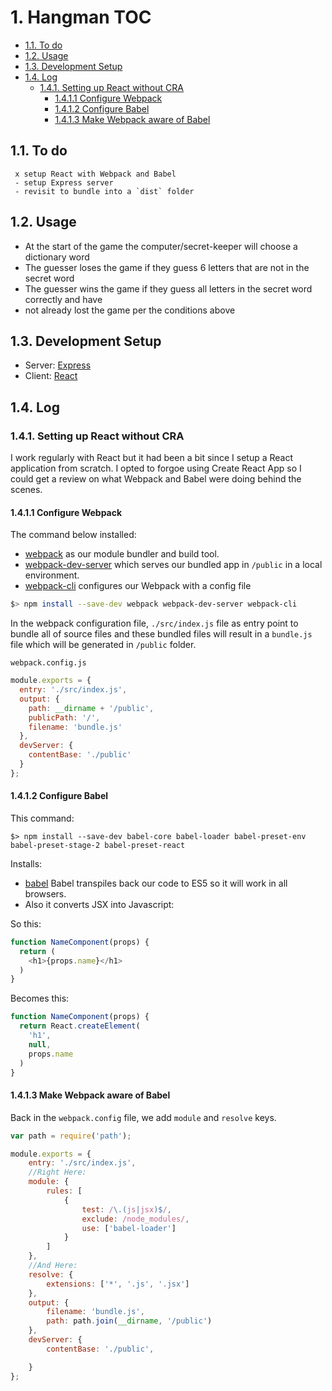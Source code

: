 # 1. Hangman TOC

  - [1.1. To do](#11-to-do)
  - [1.2. Usage](#12-usage)
  - [1.3. Development Setup](#13-development-setup)
  - [1.4. Log](#14-log)
    - [1.4.1. Setting up React without CRA](#141-setting-up-react-without-CRA)
      - [1.4.1.1 Configure Webpack](#1411-configure-webpack)
      - [1.4.1.2 Configure Babel](#1412-configure-babel)
      - [1.4.1.3 Make Webpack aware of Babel](#1413-make-webpack-aware-of-babel)


 ## 1.1. To do

```
 x setup React with Webpack and Babel
 - setup Express server
 - revisit to bundle into a `dist` folder

```

## 1.2. Usage

- At the start of the game the computer/secret-keeper will choose a dictionary word
- The guesser loses the game if they guess 6 letters that are not in the secret word
- The guesser wins the game if they guess all letters in the secret word correctly and have
- not already lost the game per the conditions above

## 1.3. Development Setup

- Server: [Express](http://expressjs.com/)
- Client: [React](http://reactjs.org/)

## 1.4. Log

### 1.4.1. Setting up React without CRA

I work regularly with React but it had been a bit since I setup a React application from scratch.
I opted to forgoe using Create React App so I could get a review on what Webpack and Babel were doing behind the scenes.

#### 1.4.1.1 Configure Webpack
The command below installed:
- [webpack](https://webpack.js.org) as our module bundler and build tool.
- [webpack-dev-server](https://webpack.js.org/configuration/dev-server/) which serves our bundled app in `/public` in a local environment.
- [webpack-cli](https://webpack-gatsby.netlify.com/api/cli/) configures our Webpack with a config file

``` sh
$> npm install --save-dev webpack webpack-dev-server webpack-cli
```
In the webpack configuration file, `./src/index.js` file as entry point to bundle all of source files and these bundled files will result in a `bundle.js` file which will be generated in `/public` folder.

```
webpack.config.js
```
``` js
module.exports = {
  entry: './src/index.js',
  output: {
    path: __dirname + '/public',
    publicPath: '/',
    filename: 'bundle.js'
  },
  devServer: {
    contentBase: './public'
  }
};

```

#### 1.4.1.2 Configure Babel

This command:
```
$> npm install --save-dev babel-core babel-loader babel-preset-env babel-preset-stage-2 babel-preset-react
```
Installs:
- [babel](https://babeljs.io) Babel transpiles back our code to ES5 so it will work in all browsers.
- Also it converts JSX into Javascript:

So this:
```js
function NameComponent(props) {
  return (
    <h1>{props.name}</h1>
  )
}
```

Becomes this:
```js
function NameComponent(props) {
  return React.createElement(
    'h1',
    null,
    props.name
  )
}
```
#### 1.4.1.3 Make Webpack aware of Babel

Back in the `webpack.config` file, we add `module` and `resolve` keys.

``` js
var path = require('path');

module.exports = {
    entry: './src/index.js',
    //Right Here:
    module: {
        rules: [
            {
                test: /\.(js|jsx)$/,
                exclude: /node_modules/,
                use: ['babel-loader']
            }
        ]
    },
    //And Here:
    resolve: {
        extensions: ['*', '.js', '.jsx']
    },
    output: {
        filename: 'bundle.js',
        path: path.join(__dirname, '/public')
    },
    devServer: {
        contentBase: './public',

    }
};

```
